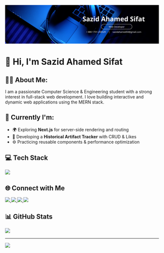 
<img src="https://github.com/SazidSifat/SazidSifat/blob/main/Blue%20Modern%20Corporate%20Staff%20Profile%20LinkedIn%20Banner.png">

<h1>👋 Hi, I'm Sazid Ahamed Sifat</h1>


## 🧑‍💼 About Me:
I am a passionate Computer Science & Engineering student with a strong interest in full-stack web development. I love building interactive and dynamic web applications using the MERN stack.

## 🔭 Currently I'm:
- 🌍 Exploring **Next.js** for server-side rendering and routing
- 🧾 Developing a **Historical Artifact Tracker** with CRUD & Likes
- ⚙️ Practicing reusable components & performance optimization

##  💻 Tech Stack
<p>
  <img src="https://skillicons.dev/icons?i=html,css,js,react,next,tailwind,nodejs,express,mongodb,firebase,git,github,figma,cpp,java,python" />
</p>

## 🌐 Connect with Me

<p>
  <a href="https://www.linkedin.com/in/sazidsifat/" target="_blank">
    <img src="https://img.shields.io/badge/LinkedIn-%230A66C2.svg?style=for-the-badge&logo=linkedin&logoColor=white" />
  </a>
  <a href="https://github.com/SazidSifat" target="_blank">
    <img src="https://img.shields.io/badge/GitHub-%23181717.svg?style=for-the-badge&logo=github&logoColor=white" />
  </a>
  <a href="mailto:sazid.sifat.dev@gmail.com">
    <img src="https://img.shields.io/badge/Gmail-%23D14836.svg?style=for-the-badge&logo=gmail&logoColor=white" />
  </a>
  <a href="https://twitter.com/SazidSifat14576" target="_blank">
    <img src="https://img.shields.io/badge/Twitter-%231DA1F2.svg?style=for-the-badge&logo=twitter&logoColor=white" />
  </a>
</p>

## 📊 GitHub Stats

<p >
  <img src="https://github-readme-stats.vercel.app/api?username=sazid0411&theme=dark&hide_border=false&include_all_commits=false&count_private=false" height="180" />
</p>

---
[![](https://visitcount.itsvg.in/api?id=sazid0411&icon=0&color=0)](https://visitcount.itsvg.in)

<!-- Proudly created with GPRM ( https://gprm.itsvg.in ) -->
